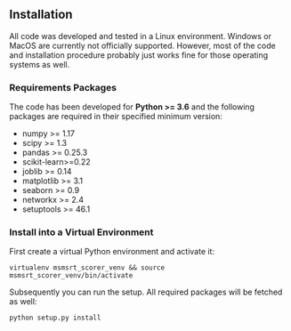 
## Installation

All code was developed and tested in a Linux environment. Windows or MacOS are currently not officially supported. 
However, most of the code and installation procedure probably just works fine for those operating systems as well. 

### Requirements Packages

The code has been developed for **Python >= 3.6** and the following packages are required in their specified minimum 
version:

* numpy >= 1.17
* scipy >= 1.3
* pandas >= 0.25.3
* scikit-learn>=0.22
* joblib >= 0.14
* matplotlib >= 3.1
* seaborn >= 0.9
* networkx >= 2.4
* setuptools >= 46.1

### Install into a Virtual Environment

First create a virtual Python environment and activate it:

```virtualenv msmsrt_scorer_venv && source msmsrt_scorer_venv/bin/activate```

Subsequently you can run the setup. All required packages will be fetched as well:

```python setup.py install```
